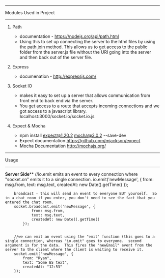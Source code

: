 _______________________________________________

Modules Used in Project
_______________________________________________

1. Path 
	- documentation - https://nodejs.org/api/path.html
	- Using this to set up connecting the server to the html files by using the path.join method.  This allows us to get access to the public folder from the server.js file without the URI going into the server and then back out of the server file. 

2. Express
	- documenation - http://expressjs.com/

3. Socket IO
	- makes it easy to set up a server that allows communication from front end to back end via the server.
	- You get access to a route that accepts incoming connections and we got access to a javascript library. localhost:3000/socket.io/socket.io.js

4. Expect & Mocha
	- npm install expect@1.20.2 mocha@3.0.2 --save-dev
	- Expect documentation
		https://github.com/mjackson/expect
	- Mocha Documentation
		http://mochajs.org/





_______________________________________________

Usage
_______________________________________________

******Server Side********
		//io.emit emits an event to every connection where "socket.on" emits it to a single connection.
		io.emit('newMessage', {
			from: msg.from,
			text: msg.text,
			createdAt: new Date().getTime()
		});


		broadcast - this will send an event to everyone BUT yourself.  So in a chat room if you enter, you don't need to see the fact that you entered the chat room. 
		socket.broadcast.emit('newMessage', {
				from: msg.from,
				text: msg.text,
				createdAt: new Date().getTime()
			});


		//we can emit an event using the "emit" function (this goes to a single connection, whereas "io.emit" goes to everyone.  second argument is for the data.  This fires the "newEmail" event from the server to the client where the client is waiting to receive it. 
		socket.emit('newMessage', {
			from: "Ryan",
			text: "Some BS text",
			createdAt: "12:53"
		});
